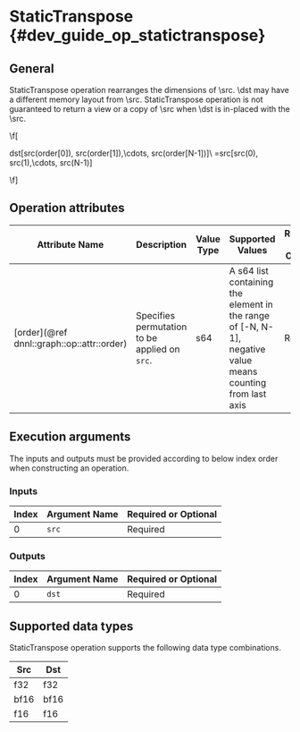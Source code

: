 StaticTranspose {#dev_guide_op_statictranspose}
===============================================

## General

StaticTranspose operation rearranges the dimensions of \src. \dst may have a
different memory layout from \src. StaticTranspose operation is not guaranteed
to return a view or a copy of \src when \dst is in-placed with the \src.

\f[

dst[src(order[0]), src(order[1]),\cdots, src(order[N-1])]\ =src[src(0), src(1),\cdots, src(N-1)]

\f]

## Operation attributes

Attribute Name | Description | Value Type |Supported Values | Required or Optional
-- | -- | --| --|--
[order](@ref dnnl::graph::op::attr::order) | Specifies permutation to be applied on `src`. |s64 |A s64 list containing the element in the range of [-N, N-1], negative value means counting from last axis | Required

## Execution arguments

The inputs and outputs must be provided according to below index order when
constructing an operation.

### Inputs

| Index | Argument Name | Required or Optional |
| ----- | ------------- | -------------------- |
| 0     | `src`       | Required             |

### Outputs

| Index | Argument Name | Required or Optional |
| ----- | ------------- | -------------------- |
| 0     | `dst`       | Required             |

## Supported data types

StaticTranspose operation supports the following data type combinations.

| Src  | Dst |
| ---- | ------- |
| f32  | f32     |
| bf16 | bf16    |
| f16  | f16     |
